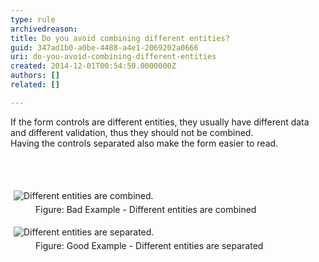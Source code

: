 ```yaml
---
type: rule
archivedreason: 
title: Do you avoid combining different entities?
guid: 347ad1b0-a0be-4488-a4e1-2069202a0666
uri: do-you-avoid-combining-different-entities
created: 2014-12-01T00:54:50.0000000Z
authors: []
related: []

---
```



<p>If the form controls are different entities, they usually have different
 data and different validation, thus they should not be combined.<br>
                   Having the controls separated also make the form easier to read.</p>
<br><excerpt class='endintro'></excerpt><br>
<dl class="badImage"><dt>
      <img src="http&#58;//www.ssw.com.au/ssw/Standards/Rules/Images/AvoidCombiningBad.gif" alt="Different entities are combined." style="margin&#58;5px;" />
   </dt><dd>Figure&#58; Bad Example - Different entities are combined</dd></dl><dl class="goodImage"><dt>
      <img src="http&#58;//www.ssw.com.au/ssw/Standards/Rules/Images/AvoidCombiningGood.gif" alt="Different entities are separated." style="margin&#58;5px;" />
   </dt><dd>Figure&#58; Good Example - Different entities are separated</dd></dl>


